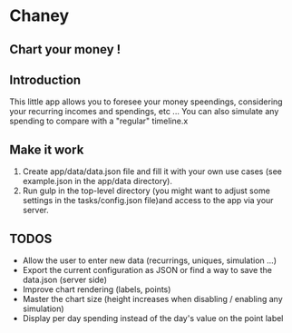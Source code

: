 # Chaney

## Chart your money !

## Introduction
This little app allows you to foresee your money speendings, considering your recurring incomes and spendings, etc ...
You can also simulate any spending to compare with a "regular" timeline.x

## Make it work
1. Create app/data/data.json file and fill it with your own use cases (see example.json in the app/data directory).
2. Run gulp in the top-level directory (you might want to adjust some settings in the tasks/config.json file)and access to the app via your server.

## TODOS
- Allow the user to enter new data (recurrings, uniques, simulation ...)
- Export the current configuration as JSON or find a way to save the data.json (server side)
- Improve chart rendering (labels, points)
- Master the chart size (height increases when disabling / enabling any simulation)
- Display per day spending instead of the day's value on the point label